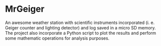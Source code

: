 # MrGeiger
An awesome weather station with scientific instruments incorporated (i. e. Geiger counter and lighting detector) and log saved in a micro SD memory. The project also incorporate a Python script to plot the results and perform some mathematic operations for analysis purposes.
